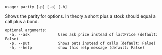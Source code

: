 ```
usage: parity [-p] [-a] [-h]
```

Shows the parity for options. In theory a short plus a stock should equal a call plus a bond.

```
optional arguments:
  -a, --ask             Uses ask price instead of lastPrice (default: False)
  -p, --put             Shows puts instead of calls (default: False)
  -h, --help            show this help message (default: False)
```
